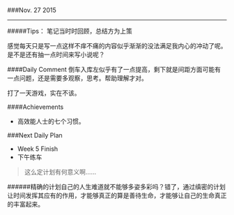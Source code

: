 ###Nov. 27 2015
***
#####Tips：
笔记当时时回顾，总结方为上策

感觉每天只是写一点这样不痒不痛的内容似乎渐渐的没法满足我内心的冲动了呢。是不是还有抽一点时间来写小说呢？

####Daily Comment
倒车入库左似乎有了一点提高，剩下就是间距方面可能有一点问题，还是需要多观察，思考。帮助理解才对。

打了一天游戏，实在不该。

####Achievements
+ 高效能人士的七个习惯。

###Next Daily Plan
+ Week 5 Finish
+ 下午练车

> 这么定计划有何意义啊……

######精确的计划自己的人生难道就不能够多姿多彩吗？错了，通过缜密的计划让时间发挥其应有的作用，才能够真正的算是善待生命，才能够让自己的生命真正的丰富起来。